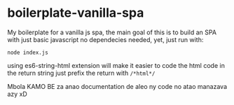 # boilerplate-vanilla-spa
My boilerplate for a vanilla js spa, the main goal of this is to build an SPA with just basic javascript
no dependecies needed, yet, just run with:

`node index.js`

using es6-string-html extension will make it easier to code the html code in the return string
just prefix the return with
`/*html*/`


Mbola KAMO BE za anao documentation de aleo ny code no atao manazava azy xD
